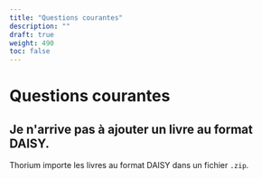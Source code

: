 ```yaml
---
title: "Questions courantes"
description: ""
draft: true
weight: 490
toc: false
---
```

# Questions courantes

## Je n'arrive pas à ajouter un livre au format DAISY.
Thorium importe les livres au format DAISY dans un fichier `.zip`. 


